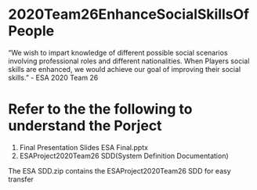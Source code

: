 # 2020Team26EnhanceSocialSkillsOfPeople
“We wish to impart knowledge of different possible social scenarios involving professional roles and different nationalities.  When Players social skills are enhanced, we would achieve our goal of  improving their social skills.”  - ESA 2020 Team 26

# Refer to the the following to understand the Porject
1. Final Presentation Slides ESA Final.pptx
2. ESAProject2020Team26 SDD(System Definition Documentation)

The ESA SDD.zip contains the ESAProject2020Team26 SDD for easy transfer